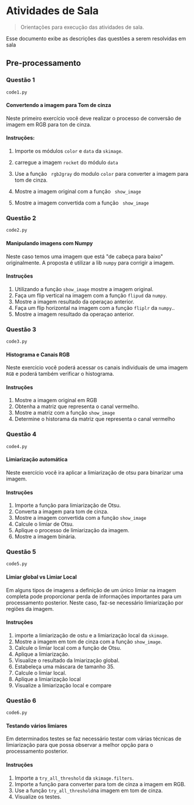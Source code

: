 # Atividades de Sala
> Orientações para execução das atividades de sala.

Esse documento exibe as descrições das questões a serem resolvidas em sala

##  Pre-processamento

### Questão 1

```code1.py```

#### Convertendo a imagem para Tom de cinza

Neste primeiro exercício você deve realizar o processo de conversão de imagem em RGB
para ton de cinza.

#### Instruções:

1)  Importe os módulos `` color `` e `` data ``  da `` skimage ``.
   
2)  carregue a imagem `` rocket `` do módulo `` data ``

3)  Use a função `` rgb2gray`` do modulo `` color `` para converter a imagem para tom de cinza.
    
4) Mostre a imagem original com a função `` show_image``

5) Mostre a imagem convertida com a função `` show_image``

### Questão 2

```code2.py```

#### Manipulando imagens com  Numpy

Neste caso temos uma imagem que está  "de cabeça para baixo" originalmente. 
A proposta é utilizar a lib ``numpy`` para corrigir a imagem.

#### Instruções 

1) Utilizando a função ``show_image`` mostre a imagem original.
2) Faça um flip vertical na imagem com a função ``flipud`` da ``numpy``.
3) Mostre a imagem resultado da operaçao anterior.
4) Faça um flip horizontal na imagem com a função ``fliplr`` da ``numpy``..
5) Mostre a imagem resultado da operaçao anterior.

### Questão 3

```code3.py```

#### Histograma e Canais RGB

Neste exercicio você poderá acessar os canais individuais de uma imagem ``RGB`` e poderá também verificar
o histograma.

#### Instruções

1) Mostre a imagem original em RGB
2) Obtenha a matriz que representa o canal vermelho.
3) Mostre a matriz com a função ``show_image``
4) Determine o historama da matriz que representa o canal vermelho

### Questão 4

```code4.py```

#### Limiarização automática

Neste exercício você ira aplicar a limiarização de otsu para binarizar uma imagem.

#### Instruções

1) Importe a função para limiarização de Otsu.
2) Converta a imagem para tom de cinza.
3) Mostre a imagem convertida com a função ``show_image``
4) Calcule o limiar de Otsu.
5) Aplique o processo de limiarização da imagem.
6) Mostre a imagem binária.

### Questão 5

```code5.py```

#### Limiar global vs Limiar Local

 Em alguns tipos de imagens a definição de um único limiar na imagem completa pode 
 proporcionar perda de informações importantes para um processamento posterior. Neste caso, faz-se necessário
 limiarização por regiões da imagem.

#### Instruções
1) importe a limiarização de ostu e a limiarização local da ``skimage``.
2) Mostre a imagem em tom de cinza com a função ``show_image``.
3) Calcule o limiar local com a função de Otsu.
4) Aplique a limiarização.
5) Visualize o resultado da lmiarização global.
6) Estabeleça uma máscara de tamanho 35.
7) Calcule o limiar local.
8) Aplique a limiarização local
9) Visualize a limiarização local e compare


### Questão 6

```code6.py```

#### Testando vários limiares

Em determinados testes se faz necessário testar com várias técnicas de limiarização
para que possa observar a melhor opção para o processamento posterior.

#### Instruções
1) Importe a ``try_all_threshold`` da `skimage.filters`.
2) Importe a função para converter para tom de cinza a imagem em RGB.
3) Use a função ``try_all_threshold``na imagem em tom de cinza.
4) Visualize os testes.
